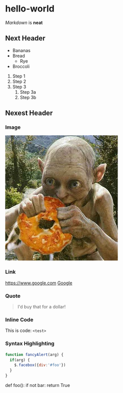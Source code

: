 # hello-world
*Markdown* is **neat**

## Next Header
* Bananas
* Bread
  * Rye
* Broccoli

1. Step 1
1. Step 2
1. Step 3
   1. Step 3a
   1. Step 3b

## Nexest Header
### Image
![Precious!](/gollum-bagel.jpg)

### Link
https://www.google.com
[Google](https://www.google.com)

### Quote
> I'd buy that for a dollar!

### Inline Code
This is code: `<test>`

### Syntax Highlighting
```javascript
function fancyAlert(arg) {
  if(arg) {
    $.facebox({div:'#foo'})
  }
}
```

def foo():
    if not bar:
        return True
